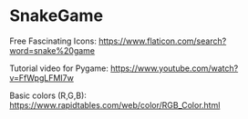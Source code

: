 # SnakeGame

Free Fascinating Icons:
https://www.flaticon.com/search?word=snake%20game

Tutorial video for Pygame:
https://www.youtube.com/watch?v=FfWpgLFMI7w

Basic colors  (R,G,B): 
https://www.rapidtables.com/web/color/RGB_Color.html
